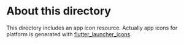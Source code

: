 # About this directory

This directory includes an app icon resource.
Actually app icons for platform is generated with [flutter_launcher_icons](https://pub.dev/packages/flutter_launcher_icons).

